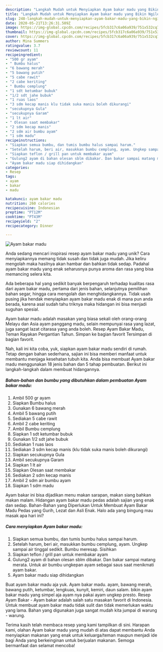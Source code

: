 ```yaml
---
description: "Langkah Mudah untuk Menyiapkan Ayam bakar madu yang Bikin Ngiler"
title: "Langkah Mudah untuk Menyiapkan Ayam bakar madu yang Bikin Ngiler"
slug: 248-langkah-mudah-untuk-menyiapkan-ayam-bakar-madu-yang-bikin-ngiler
date: 2020-05-21T13:26:31.509Z
image: https://img-global.cpcdn.com/recipes/5fcb317c6a06a939/751x532cq70/ayam-bakar-madu-foto-resep-utama.jpg
thumbnail: https://img-global.cpcdn.com/recipes/5fcb317c6a06a939/751x532cq70/ayam-bakar-madu-foto-resep-utama.jpg
cover: https://img-global.cpcdn.com/recipes/5fcb317c6a06a939/751x532cq70/ayam-bakar-madu-foto-resep-utama.jpg
author: Mina Summers
ratingvalue: 3.7
reviewcount: 11
recipeingredient:
- "500 gr ayam"
- " Bumbu halus"
- "6 bawang merah"
- "5 bawang putih"
- "5 cabe rawit"
- "2 cabe keriting"
- " Bumbu cemplung"
- "1 sdt ketumbar bubuk"
- "1/2 sdt jahe bubuk"
- "1 ruas laos"
- "3 sdm kecap manis klu tidak suka manis boleh dikurangi"
- "secukupnya Gula"
- "secukupnya Garam"
- "1 lt air"
- " Olesan saat membakar"
- "2 sdm kecap manis"
- "2 sdm air bumbu ayam"
- "1 sdm madu"
recipeinstructions:
- "Siapkan semua bumbu, dan tumis bumbu halus sampai harum."
- "Setelah harum, beri air, masukkan bumbu cemplung, ayam. Ungkep sampai air tinggal sedikit. Bumbu meresap. Sisihkan"
- "Siapkan teflon / grill pan untuk membakar ayam"
- "Gulung2 ayam di bahan olesan sblm dibakar. Dan bakar sampai matang merata. Untuk air bumbu ungkepan ayam sebagai saus saat menikmati ayam bakar."
- "Ayam bakar madu siap dihidangkan"
categories:
- Resep
tags:
- ayam
- bakar
- madu

katakunci: ayam bakar madu 
nutrition: 260 calories
recipecuisine: Indonesian
preptime: "PT12M"
cooktime: "PT43M"
recipeyield: "2"
recipecategory: Dinner

---
```



![Ayam bakar madu](https://img-global.cpcdn.com/recipes/5fcb317c6a06a939/751x532cq70/ayam-bakar-madu-foto-resep-utama.jpg)

Anda sedang mencari inspirasi resep ayam bakar madu yang unik? Cara menyiapkannya memang tidak susah dan tidak juga mudah. Jika keliru mengolah maka hasilnya akan hambar dan bahkan tidak sedap. Padahal ayam bakar madu yang enak seharusnya punya aroma dan rasa yang bisa memancing selera kita.

Ada beberapa hal yang sedikit banyak berpengaruh terhadap kualitas rasa dari ayam bakar madu, pertama dari jenis bahan, selanjutnya pemilihan bahan segar, hingga cara mengolah dan menghidangkannya. Tidak usah pusing jika hendak menyiapkan ayam bakar madu enak di mana pun anda berada, karena asal sudah tahu triknya maka hidangan ini bisa menjadi suguhan spesial.

Ayam bakar madu adalah masakan yang biasa sekali oleh orang-orang Melayu dan Asia ayam panggang madu, selain mempunyai rasa yang lazat, juga sangat lazat citarasa yang anda boleh. Resep Ayam Bakar Madu, Teman Rayakan Pergantian Tahun. Simpan ke bagian favorit Tersimpan di bagian favorit.


Nah, kali ini kita coba, yuk, siapkan ayam bakar madu sendiri di rumah. Tetap dengan bahan sederhana, sajian ini bisa memberi manfaat untuk membantu menjaga kesehatan tubuh kita. Anda bisa membuat Ayam bakar madu menggunakan 18 jenis bahan dan 5 tahap pembuatan. Berikut ini langkah-langkah dalam membuat hidangannya.

<!--inarticleads1-->

##### Bahan-bahan dan bumbu yang dibutuhkan dalam pembuatan Ayam bakar madu:

1. Ambil 500 gr ayam
1. Siapkan  Bumbu halus
1. Gunakan 6 bawang merah
1. Ambil 5 bawang putih
1. Sediakan 5 cabe rawit
1. Ambil 2 cabe keriting
1. Ambil  Bumbu cemplung
1. Siapkan 1 sdt ketumbar bubuk
1. Gunakan 1/2 sdt jahe bubuk
1. Sediakan 1 ruas laos
1. Sediakan 3 sdm kecap manis (klu tidak suka manis boleh dikurangi)
1. Siapkan secukupnya Gula
1. Ambil secukupnya Garam
1. Siapkan 1 lt air
1. Siapkan  Olesan saat membakar
1. Sediakan 2 sdm kecap manis
1. Ambil 2 sdm air bumbu ayam
1. Siapkan 1 sdm madu


Ayam bakar ini bisa dijadikan menu makan sarapan, makan siang bahkan makan malam. Hidangan ayam bakar madu pedas adalah sajian yang enak dan sedap. Bahan-Bahan yang Diperlukan Untuk Membuat Ayam Bakar Madu Pedas yang Gurih, Lezat dan Asli Enak. Halo ada yang bingung mau masak apa hari ini? 

<!--inarticleads2-->

##### Cara menyiapkan Ayam bakar madu:

1. Siapkan semua bumbu, dan tumis bumbu halus sampai harum.
1. Setelah harum, beri air, masukkan bumbu cemplung, ayam. Ungkep sampai air tinggal sedikit. Bumbu meresap. Sisihkan
1. Siapkan teflon / grill pan untuk membakar ayam
1. Gulung2 ayam di bahan olesan sblm dibakar. Dan bakar sampai matang merata. Untuk air bumbu ungkepan ayam sebagai saus saat menikmati ayam bakar.
1. Ayam bakar madu siap dihidangkan


Buat ayam bakar madu aja yuk. Ayam bakar madu. ayam, bawang merah, bawang putih, ketumbar, lengkuas, kunyit, kemiri, daun salam. bikin ayam bakar madu yang simpel aja ayam nya pakai ayam ungkep presto. Resep Ayam Bakar - Ayam bakar adalah salah satu masakan favorit di Indonesia. Untuk membuat ayam bakar madu tidak sulit dan tidak memerlukan waktu yang lama. Bahan yang digunakan juga sangat mudah kita jumpai di warung - warung. 

Terima kasih telah membaca resep yang kami tampilkan di sini. Harapan kami, olahan Ayam bakar madu yang mudah di atas dapat membantu Anda menyiapkan makanan yang enak untuk keluarga/teman maupun menjadi ide bagi Anda yang berkeinginan untuk berjualan makanan. Semoga bermanfaat dan selamat mencoba!
